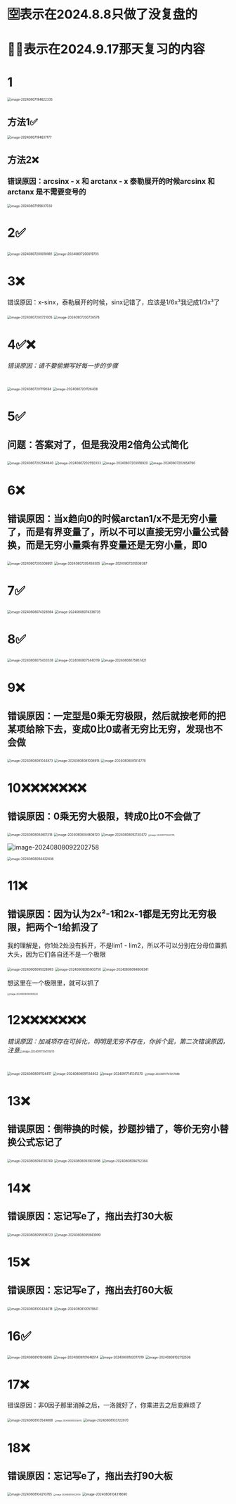 # 🈳️表示在2024.8.8只做了没复盘的

# 🌟❌表示在2024.9.17那天复习的内容

# 1

<img src="/Users/yuebinghui/Documents/program/github/note/images/image-20240807194622335.png" alt="image-20240807194622335" style="zoom:50%;" />

## 方法1✅

<img src="/Users/yuebinghui/Documents/program/github/note/images/image-20240807194637177.png" alt="image-20240807194637177" style="zoom:50%;" />

## 方法2❌

### 错误原因：arcsinx - x 和 arctanx - x 泰勒展开的时候arcsinx  和 arctanx 是不需要变号的

<img src="/Users/yuebinghui/Documents/program/github/note/images/image-20240807195637032.png" alt="image-20240807195637032" style="zoom:50%;" />

# 2✅

<img src="/Users/yuebinghui/Documents/program/github/note/images/image-20240807200010981.png" alt="image-20240807200010981" style="zoom:50%;" />

<img src="/Users/yuebinghui/Documents/program/github/note/images/image-20240807200019735.png" alt="image-20240807200019735" style="zoom:50%;" />

# 3❌

错误原因：x-sinx，泰勒展开的时候，sinx记错了，应该是1/6x³我记成1/3x³了

<img src="/Users/yuebinghui/Documents/program/github/note/images/image-20240807200721005.png" alt="image-20240807200721005" style="zoom:50%;" />

<img src="/Users/yuebinghui/Documents/program/github/note/images/image-20240807200726576.png" alt="image-20240807200726576" style="zoom:50%;" />

# 4✅❌

###### 错误原因：请不要偷懒写好每一步的步骤

<img src="/Users/yuebinghui/Documents/program/github/note/images/image-20240807201119594.png" alt="image-20240807201119594" style="zoom:50%;" />

<img src="/Users/yuebinghui/Documents/program/github/note/images/image-20240807201126408.png" alt="image-20240807201126408" style="zoom:50%;" />

# 5✅

## 问题：答案对了，但是我没用2倍角公式简化

<img src="/Users/yuebinghui/Documents/program/github/note/images/image-20240807202544640.png" alt="image-20240807202544640" style="zoom:50%;" />

<img src="/Users/yuebinghui/Documents/program/github/note/images/image-20240807202550333.png" alt="image-20240807202550333" style="zoom:50%;" />

<img src="/Users/yuebinghui/Documents/program/github/note/images/image-20240807203918920.png" alt="image-20240807203918920" style="zoom:50%;" />

<img src="/Users/yuebinghui/Documents/program/github/note/images/image-20240807202654760.png" alt="image-20240807202654760" style="zoom:50%;" />

# 6❌

## 错误原因：当x趋向0的时候arctan1/x不是无穷小量了，而是有界变量了，所以不可以直接无穷小量公式替换，而是无穷小量乘有界变量还是无穷小量，即0

<img src="/Users/yuebinghui/Documents/program/github/note/images/image-20240807205308651.png" alt="image-20240807205308651" style="zoom:50%;" />

<img src="/Users/yuebinghui/Documents/program/github/note/images/image-20240807205458305.png" alt="image-20240807205458305" style="zoom:50%;" />

<img src="/Users/yuebinghui/Documents/program/github/note/images/image-20240807205536387.png" alt="image-20240807205536387" style="zoom:50%;" />

# 7✅

<img src="/Users/yuebinghui/Documents/program/github/note/images/image-20240808074328564.png" alt="image-20240808074328564" style="zoom:50%;" />

<img src="/Users/yuebinghui/Documents/program/github/note/images/image-20240808074336735.png" alt="image-20240808074336735" style="zoom:50%;" />

# 8✅

<img src="/Users/yuebinghui/Documents/program/github/note/images/image-20240808075433338.png" alt="image-20240808075433338" style="zoom:50%;" />

<img src="/Users/yuebinghui/Documents/program/github/note/images/image-20240808075440119.png" alt="image-20240808075440119" style="zoom:50%;" />

<img src="/Users/yuebinghui/Documents/program/github/note/images/image-20240808075957421.png" alt="image-20240808075957421" style="zoom:50%;" />

# 9❌

## 错误原因：一定型是0乘无穷极限，然后就按老师的把某项给除下去，变成0比0或者无穷比无穷，发现也不会做

<img src="/Users/yuebinghui/Documents/program/github/note/images/image-20240808081044873.png" alt="image-20240808081044873" style="zoom:50%;" />

<img src="/Users/yuebinghui/Documents/program/github/note/images/image-20240808081008915.png" alt="image-20240808081008915" style="zoom:50%;" />

<img src="/Users/yuebinghui/Documents/program/github/note/images/image-20240808081014778.png" alt="image-20240808081014778" style="zoom:50%;" />

# 10❌❌❌❌❌❌❌

## 错误原因：0乘无穷大极限，转成0比0不会做了

<img src="/Users/yuebinghui/Documents/program/github/note/images/image-20240808084601318.png" alt="image-20240808084601318" style="zoom:50%;" />

<img src="/Users/yuebinghui/Documents/program/github/note/images/image-20240808084606120.png" alt="image-20240808084606120" style="zoom:50%;" />

<img src="/Users/yuebinghui/Documents/program/github/note/images/image-20240808092130472.png" alt="image-20240808092130472" style="zoom:50%;" />

<img src="/Users/yuebinghui/Documents/program/github/note/images/image-20240917125641795.png" alt="image-20240917125641795" style="zoom:30%;" />

![image-20240808092202758](/Users/yuebinghui/Documents/program/github/note/images/image-20240808092202758.png)

<img src="/Users/yuebinghui/Documents/program/github/note/images/image-20240808094422436.png" alt="image-20240808094422436" style="zoom:50%;" />

# 11❌

## 错误原因：因为认为2x²-1和2x-1都是无穷比无穷极限，把两个-1给抓没了

我的理解是，你1处2处没有拆开，不是lim1 - lim2，所以不可以分别在分母位置抓大头，因为它们各自还不是一个极限

<img src="/Users/yuebinghui/Documents/program/github/note/images/image-20240808095026993.png" alt="image-20240808095026993" style="zoom:50%;" />



<img src="/Users/yuebinghui/Documents/program/github/note/images/image-20240808085800750.png" alt="image-20240808085800750" style="zoom:50%;" />

<img src="/Users/yuebinghui/Documents/program/github/note/images/image-20240808094808341.png" alt="image-20240808094808341" style="zoom:50%;" />

想这里在一个极限里，就可以抓了

<img src="/Users/yuebinghui/Documents/program/github/note/images/image-20240808094908226.png" alt="image-20240808094908226" style="zoom:33%;" />

# 12❌❌❌❌❌❌❌

###### 错误原因：加减项存在可拆化，明明是无穷不存在，你拆个屁，第二次错误原因，注意<img src="/Users/yuebinghui/Documents/program/github/note/images/image-20240917134519215.png" alt="image-20240917134519215" style="zoom:40%;" />

<img src="/Users/yuebinghui/Documents/program/github/note/images/image-20240808091124417.png" alt="image-20240808091124417" style="zoom:50%;" />

<img src="/Users/yuebinghui/Documents/program/github/note/images/image-20240808091134402.png" alt="image-20240808091134402" style="zoom:50%;" />

<img src="/Users/yuebinghui/Documents/program/github/note/images/image-20240917141241270.png" alt="image-20240917141241270" style="zoom:50%;" />

<img src="/Users/yuebinghui/Documents/program/github/note/images/image-20240917141257088.png" alt="image-20240917141257088" style="zoom:40%;" />

# 13❌

## 错误原因：倒带换的时候，抄题抄错了，等价无穷小替换公式忘记了

<img src="/Users/yuebinghui/Documents/program/github/note/images/image-20240808094130749.png" alt="image-20240808094130749" style="zoom:50%;" />

<img src="/Users/yuebinghui/Documents/program/github/note/images/image-20240808093903996.png" alt="image-20240808093903996" style="zoom:50%;" />

<img src="/Users/yuebinghui/Documents/program/github/note/images/image-20240808094152384.png" alt="image-20240808094152384" style="zoom:50%;" />

# 14❌

## 错误原因：忘记写e了，拖出去打30大板

<img src="/Users/yuebinghui/Documents/program/github/note/images/image-20240808095836123.png" alt="image-20240808095836123" style="zoom:50%;" />

<img src="/Users/yuebinghui/Documents/program/github/note/images/image-20240808095843999.png" alt="image-20240808095843999" style="zoom:50%;" />

# 15❌

## 错误原因：忘记写e了，拖出去打60大板

<img src="/Users/yuebinghui/Documents/program/github/note/images/image-20240808100434018.png" alt="image-20240808100434018" style="zoom:50%;" />

<img src="/Users/yuebinghui/Documents/program/github/note/images/image-20240808100515841.png" alt="image-20240808100515841" style="zoom:50%;" />

# 16✅

<img src="/Users/yuebinghui/Documents/program/github/note/images/image-20240808101636895.png" alt="image-20240808101636895" style="zoom:50%;" />

<img src="/Users/yuebinghui/Documents/program/github/note/images/image-20240808101646514.png" alt="image-20240808101646514" style="zoom:50%;" />

<img src="/Users/yuebinghui/Documents/program/github/note/images/image-20240808102017019.png" alt="image-20240808102017019" style="zoom:50%;" />

<img src="/Users/yuebinghui/Documents/program/github/note/images/image-20240808102752506.png" alt="image-20240808102752506" style="zoom:50%;" />

# 17❌

错误原因：非0因子那里消掉之后，一洛就好了，你乘进去之后变麻烦了

<img src="/Users/yuebinghui/Documents/program/github/note/images/image-20240808103549868.png" alt="image-20240808103549868" style="zoom:50%;" />

<img src="/Users/yuebinghui/Documents/program/github/note/images/image-20240808103558476.png" alt="image-20240808103558476" style="zoom:30%;" />

<img src="/Users/yuebinghui/Documents/program/github/note/images/image-20240808103722870.png" alt="image-20240808103722870" style="zoom:50%;" />

# 18❌

## 错误原因：忘记写e了，拖出去打90大板



<img src="/Users/yuebinghui/Documents/program/github/note/images/image-20240808104210765.png" alt="image-20240808104210765" style="zoom:50%;" />

<img src="/Users/yuebinghui/Documents/program/github/note/images/image-20240808104220154.png" alt="image-20240808104220154" style="zoom:30%;" />

<img src="/Users/yuebinghui/Documents/program/github/note/images/image-20240808104316690.png" alt="image-20240808104316690" style="zoom:50%;" />